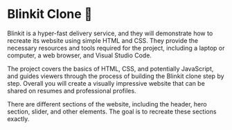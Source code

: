 # Blinkit Clone 🚀

Blinkit is a hyper-fast delivery service, and they will demonstrate how to recreate its website using simple HTML and CSS. They provide the necessary resources and tools required for the project, including a laptop or computer, a web browser, and Visual Studio Code.

The project covers the basics of HTML, CSS, and potentially JavaScript, and guides viewers through the process of building the Blinkit clone step by step.
Overall you will create a visually impressive website that can be shared on resumes and professional profiles.

There are different sections of the website, including the header, hero section, slider, and other elements. The goal is to recreate these sections exactly.
